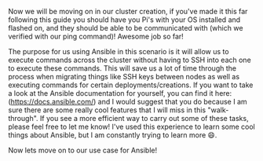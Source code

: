Now we will be moving on in our cluster creation, if you've made it this far following this guide you should have you Pi's with your OS installed and flashed on, and they should be able to be communicated with (which we verified with our ping command)!  Awesome job so far!

The purpose for us using Ansible in this scenario is it will allow us to execute commands across the cluster without having to SSH into each one to execute these commands.  This will save us a lot of time through the process when migrating things like SSH keys between nodes as well as executing commands for certain deployments/creations.  If you want to take a look at the Ansible documentation for yourself, you can find it here: (https://docs.ansible.com/) and I would suggest that you do because I am sure there are some really cool features that I will miss in this "walk-through". If you see a more efficient way to carry out some of these tasks, please feel free to let me know!  I've used this experience to learn some cool things about Ansible, but I am constantly trying to learn more 😄.

Now lets move on to our use case for Ansible!

